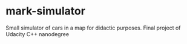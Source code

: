 # mark-simulator
Small simulator of cars in a map for didactic purposes. Final project of Udacity C++ nanodegree 
